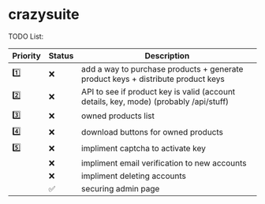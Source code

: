 # crazysuite

TODO List:

|   Priority    |  Status | Description |
| ----------- | ----------- | ----------- |
| :one: | :x: | add a way to purchase products + generate product keys + distribute product keys |
| :two: | :x:  | API to see if product key is valid (account details, key, mode) (probably /api/stuff)|
| :three: | :x: | owned products list |
| :four: | :x: | download buttons for owned products|
| :five: | :x: | impliment captcha to activate key |
| | :x: | impliment email verification to new accounts |
| | :x: | impliment deleting accounts |
| | :white_check_mark: |  securing admin page |
